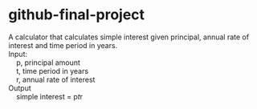 # github-final-project

A calculator that calculates simple interest given principal, annual rate of interest and time period in years.     <br>
Input:   <br>
   &nbsp;&nbsp;&nbsp;&nbsp;p, principal amount    <br>
   &nbsp;&nbsp;&nbsp;&nbsp;t, time period in years    <br>
   &nbsp;&nbsp;&nbsp;&nbsp;r, annual rate of interest    <br>
Output    <br>
   &nbsp;&nbsp;&nbsp;&nbsp;simple interest = p*t*r
